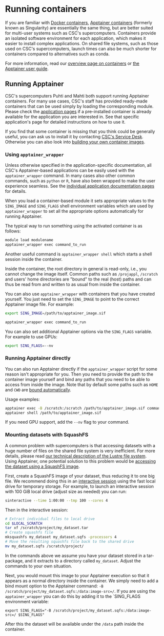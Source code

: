 # Running containers

If you are familiar with [Docker containers](https://en.wikipedia.org/wiki/Docker_(software)), [Apptainer containers](https://apptainer.org/) (formerly known as Singularity) are essentially the same thing, but are better suited for multi-user systems such as CSC's supercomputers. Containers provide an isolated software environment for each application, which makes it easier to install complex applications. On shared file systems, such as those used on CSC's supercomputers, launch times can also be much shorter for containers compared to alternatives such as conda.

For more information, read our [overview page on containers](overview.md) or [the Apptainer user guide](https://apptainer.org/docs/user/main/).

## Running Apptainer

CSC's supercomputers Puhti and Mahti both support running Apptainer containers. For many use cases, CSC's staff has provided ready-made containers that can be used simply by loading the corresponding module. Please check the [application pages](../../apps/index.md) if a pre-installed container is already available for the application you are interested in. See that specific application's page for detailed instructions on how to use it.

If you find that some container is missing that you think could be generally useful, you can ask us to install it by contacting [CSC's Service Desk](../../support/contact.md).  Otherwise you can also look into [building your own container images](creating.md).

### Using `apptainer_wrapper`

Unless otherwise specified in the application-specific documentation, all CSC's Apptainer-based applications can be easily used with the `apptainer_wrapper` command. In many cases also other common commands, such as `python` or `R`, have also been wrapped to make the user experience seamless. See the [individual application documentation pages](../../apps/index.md) for details.

When you load a container-based module it sets appropriate values to the `SING_IMAGE` and `SING_FLAGS` shell environment variables which are used by `apptainer_wrapper` to set all the appropriate options automatically for running Apptainer.

The typical way to run something using the activated container is as follows:

```bash
module load modulename
apptainer_wrapper exec command_to_run
```

Another useful command is `apptainer_wrapper shell` which starts a shell session inside the container.

Inside the container, the root directory in general is read-only, i.e., you cannot change the image itself. Common paths such as `/projappl`, `/scratch` and users' home directories are "bound" to the real (host) paths and can thus be read from and written to as usual from inside the container.

You can also use `apptainer_wrapper` with containers that you have created yourself. You just need to set the `SING_IMAGE` to point to the correct Apptainer image file. For example:

```bash
export SING_IMAGE=/path/to/apptainer_image.sif

apptainer_wrapper exec command_to_run
```

You can also set additional Apptainer options via the `SING_FLAGS` variable. For example to use GPUs:

```bash
export SING_FLAGS=--nv
```


### Running Apptainer directly

You can also run Apptainer directly if the `apptainer_wrapper` script for some reason isn't appropriate for you.  Then you need to provide the path to the container image yourself and bind any paths that you need to be able to access from inside the image. Note that by default some paths such as `HOME` and `CWD` are [bound automatically](https://apptainer.org/docs/user/main/bind_paths_and_mounts.html#system-defined-bind-paths).

Usage examples:

```bash
apptainer exec -B /scratch:/scratch /path/to/apptainer_image.sif command_to_run
apptainer shell /path/to/apptainer_image.sif
```

If you need GPU support, add the `--nv` flag to your command.

### Mounting datasets with SquashFS 

A common problem with supercomputers is that accessing datasets with a huge number of files on the shared file system is very inefficient. For more details, please read [our technical description of the Lustre file system](../lustre.md). Using Apptainer, one potential solution to this problem would be [accessing the dataset using a SquashFS image](https://sylabs.io/guides/3.7/user-guide/bind_paths_and_mounts.html#squashfs-image-files). 

First, create a SquashFS image of your dataset, thus reducing it to one big file. We recommend doing this in an [interactive session](../running/interactive-usage.md) using the fast local drive for temporary storage. For example, to launch an interactive session with 100 GiB local drive (adjust size as needed) you can run:

```bash
sinteractive --time 1:00:00 --tmp 100 --cores 4
```

Then in the interactive session:
```bash
# Extract individual files to local drive
cd $LOCAL_SCRATCH
tar xf /scratch/project/my_dataset.tar
# Create squashfs file
mksquashfs my_dataset my_dataset.sqfs -processors 4
# Move the resulting squashfs file back to the shared drive
mv my_dataset.sqfs /scratch/project/
```

In the commands above we assume you have your dataset stored in a tar-package, and it extracts to a directory called `my_dataset`. Adjust the commands to your own situation.

Next, you would mount this image to your Apptainer execution so that it appears as a normal directory inside the container.  We simply need to add a bind mount option to the Apptainer command: `-B /scratch/project/my_dataset.sqfs:/data:image-src=/`. If you are using the `apptainer_wrapper` you can do this by adding it to the `SING_FLAGS environment variable:

```
export SING_FLAGS="-B /scratch/project/my_dataset.sqfs:/data:image-src=/ $SING_FLAGS"
```

After this the dataset will be available under the `/data` path inside the container.
